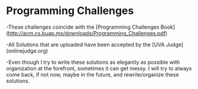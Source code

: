 # Programming Challenges

-These challenges coincide with the [Programming Challenges Book] (http://acm.cs.buap.mx/downloads/Programming_Challenges.pdf)

-All Solutions that are uploaded have been accepted by the [UVA Judge] (onlinejudge.org)

-Even though I try to write these solutions as elegantly as possible with organization at the forefront, sometimes it can get messy. I will try to always come back, if not now, maybe in the future, and rewrite/organize these solutions.
